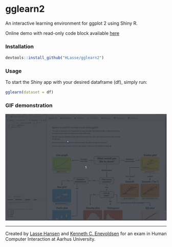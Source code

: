 # gglearn2
An interactive learning environment for ggplot 2 using Shiny R.

Online demo with read-only code block available [here](https://hlasse.shinyapps.io/gglearn2/)

### Installation

```r
devtools::install_github("HLasse/gglearn2")
```

### Usage
To start the Shiny app with your desired dataframe (df), simply run:

```r
gglearn(dataset = df)
```

### GIF demonstration
![](gglearn.gif)

----

Created by [Lasse Hansen](https://github.com/HLasse/) and [Kenneth C. Enevoldsen](https://github.com/kennethenevoldsen/) for an exam in Human Computer Interaction at Aarhus University.
